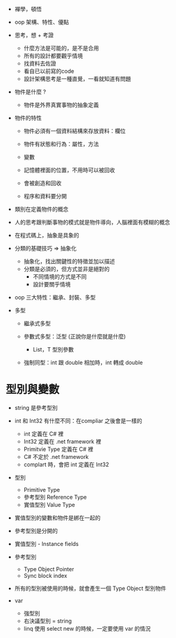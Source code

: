 
- 襌學，頓悟

- oop 架構、特性、優點

- 思考，想 + 考證
  - 什麼方法是可能的，是不是合用
  - 所有的設計都要觀乎情境
  - 找資料去佐證
  - 看自已以前寫的code
  - 設計架構思考是一種直覺，一看就知道有問題
  
- 物件是什麼 ? 
  - 物件是外界真實事物的抽象定義

- 物件的特性
  - 物件必須有一個資料結構來存放資料：欄位
  - 物件有狀態和行為：屬性，方法
  - 變數
  - 記憶體裡面的位置，不用時可以被回收
  - 會被創造和回收
  
  - 程序和資料要分開
  
- 類別在定義物件的概念
  
- 人的思考跟判斷事物的模式就是物件導向，人腦裡面有模糊的概念

- 在程式碼上，抽象是具象的

- 分類的基礎技巧 => 抽象化
  - 抽象化，找出關鍵性的特徵並加以描述
  - 分類是必須的，但方式並非是絕對的
    - 不同情境的方式是不同
    - 設計要關乎情境
    
- oop 三大特性：繼承、封裝、多型 
  
- 多型
  - 繼承式多型
  - 參數式多型：泛型 (正說你是什麼就是什麼)
    - List<T>，T 型別參數
    
  - 強制同型：int 跟 double 相加時，int 轉成 double
  
# 型別與變數

- string 是參考型別
- int 和 Int32 有什麼不同：在compliar 之後會是一樣的
  - int 定義在 C# 裡 
  - Int32 定義在 .net framework 裡
  - Primitvie Type 定義在 C# 裡
  - C# 不定於 .net framework
  - complart 時，會把 int 定義在 Int32

- 型別
  - Primitive Type 
  - 參考型別 Reference Type
  - 實值型別 Value Type

- 實值型別的變數和物件是綁在一起的
- 參考型別是分開的

- 實值型別 - Instance fields
- 參考型別 
  - Type Object Pointer
  - Sync block index
  
- 所有的型別被使用的時候，就會產生一個 Type Object 型別物件

- var 
  - 強型別
  - 右決議型別 = string
  - linq 使用 select new 的時候，一定要使用 var 的情況
 
  


















